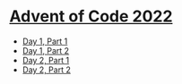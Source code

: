 # [Advent of Code 2022](https://adventofcode.com/2022)

- [Day 1, Part 1](./aoc1a/src/main.rs)
- [Day 1, Part 2](./aoc1b/src/main.rs)
- [Day 2, Part 1](./aoc2a/src/main.rs)
- [Day 2, Part 2](./aoc2b/src/main.rs)
